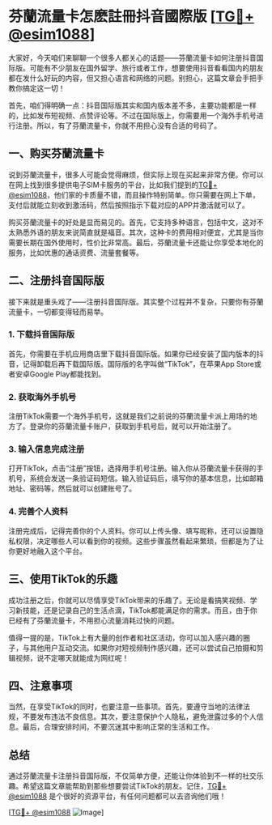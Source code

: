 # 芬蘭流量卡怎麽註冊抖音國際版 [[TG💪+ @esim1088](https://t.me/s/esim1088)]

大家好，今天咱们来聊聊一个很多人都关心的话题——芬蘭流量卡如何注册抖音国际版。可能有不少朋友在国外留学、旅行或者工作，想要使用抖音看看国内的朋友都在发什么好玩的内容，但又担心语言和网络的问题。别担心，这篇文章会手把手教你搞定这一切！

首先，咱们得明确一点：抖音国际版其实和国内版本差不多，主要功能都是一样的，比如发布短视频、点赞评论等。不过在国际版上，你需要用一个海外手机号进行注册。所以，有了芬蘭流量卡，你就不用担心没有合适的号码了。

## 一、购买芬蘭流量卡

说到芬蘭流量卡，很多人可能会觉得麻烦，但实际上现在买起来非常方便。你可以在网上找到很多提供电子SIM卡服务的平台，比如我们提到的[TG💪+ @esim1088](https://t.me/s/esim1088)，他们家的卡质量不错，而且操作特别简单。你只需要在网上下单，支付后就能立刻收到激活码，然后按照指示下载对应的APP并激活就可以了。

购买芬蘭流量卡的好处是显而易见的。首先，它支持多种语言，包括中文，这对不太熟悉外语的朋友来说简直就是福音。其次，这种卡的费用相对便宜，尤其是当你需要长期在国外使用时，性价比非常高。最后，芬蘭流量卡还能让你享受本地化的服务，比如优惠的通话资费、流量套餐等。

## 二、注册抖音国际版

接下来就是重头戏了——注册抖音国际版。其实整个过程并不复杂，只要你有芬蘭流量卡，一切都变得轻而易举。

### 1. 下载抖音国际版

首先，你需要在手机应用商店里下载抖音国际版。如果你已经安装了国内版本的抖音，记得卸载后再下载国际版。国际版的名字叫做“TikTok”，在苹果App Store或者安卓Google Play都能找到。

### 2. 获取海外手机号

注册TikTok需要一个海外手机号，这就是我们之前说的芬蘭流量卡派上用场的地方了。登录你的芬蘭流量卡账户，获取到手机号后，就可以开始注册了。

### 3. 输入信息完成注册

打开TikTok，点击“注册”按钮，选择用手机号注册。输入你从芬蘭流量卡获得的手机号，系统会发送一条验证码短信。输入验证码后，填写你的基本信息，比如邮箱地址、密码等，然后就可以创建账号了。

### 4. 完善个人资料

注册完成后，记得完善你的个人资料。你可以上传头像、填写昵称，还可以设置隐私权限，决定哪些人可以看到你的视频。这些步骤虽然看起来繁琐，但都是为了让你更好地融入这个平台。

## 三、使用TikTok的乐趣

成功注册之后，你就可以尽情享受TikTok带来的乐趣了。无论是看搞笑视频、学习新技能，还是记录自己的生活点滴，TikTok都能满足你的需求。而且，由于你已经有了芬蘭流量卡，不用担心流量消耗过快的问题。

值得一提的是，TikTok上有大量的创作者和社区活动，你可以加入感兴趣的圈子，与其他用户互动交流。如果你对短视频制作感兴趣，还可以尝试自己拍摄和剪辑视频，说不定哪天就能成为网红呢！

## 四、注意事项

当然，在享受TikTok的同时，也要注意一些事项。首先，要遵守当地的法律法规，不要发布违法不良信息。其次，要注意保护个人隐私，避免泄露过多的个人信息。最后，合理安排时间，不要沉迷其中影响正常的生活和工作。

## 总结

通过芬蘭流量卡注册抖音国际版，不仅简单方便，还能让你体验到不一样的社交乐趣。希望这篇文章能帮助到那些想要尝试TikTok的朋友。记住，[TG💪+ @esim1088](https://t.me/s/esim1088) 是个很好的资源平台，有任何问题都可以去咨询他们哦！

[[TG💪+ @esim1088](https://t.me/s/esim1088) ![Image](https://i.postimg.cc/4NQfJmqS/Snipaste-2025-05-13-00-14-12.png)]
